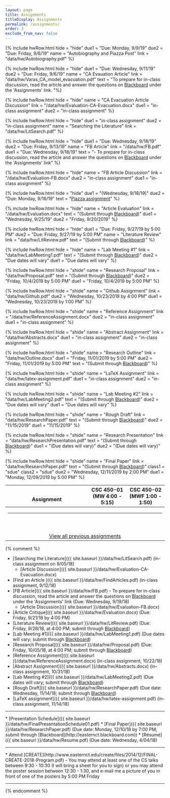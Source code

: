 ```yaml
---
layout: page
title: Assignments 
titleDisplay: Assignments 
permalink: /assignments/
order: 3
exclude_from_nav: false 
---
```


<style>
table, th, td {
  border: 0px solid black;
  border-collapse: collapse;
  text-align: center;
}

td.left {
    text-align: left;
}

a.hide, tr.hide {
    display: none;
}

.due {
    background-color: yellow
}

</style>

<script>
function removeHideClass() {
  var elements = document.getElementsByTagName("tr");
  for (var i = 0; i < elements.length; i++) {
    elements[i].classList.remove("hide");
  }

  element = document.getElementById('hideprevious');
  element.classList.add('hide'); 
} 

</script>

<table style = 'width:100%'>
<tr style = 'border-bottom: 1px solid black'>
<th style = 'width:52%'><br>Assignment </th>
<th style = 'width:24%'>CSC 450-01<br>(MW 4:00 - 5:15) </th>
<th style = 'width:24%'>CSC 450-02<br>(MWF 1:00 - 1:50) </th>
</tr>

{% include hwRow.html
hide = "hide"
due1 = "Due: Monday, 9/9/19" 
due2 = "Due: Friday, 9/6/19" 
name = "Autobiography and Piazza Post"
link = "data/hw/Autobiography.pdf"
%}

{% include hwRow.html 
hide = "hide"
due1 = "Due: Wednesday, 9/11/19" 
due2 = "Due: Friday, 9/6/19" 
name = "CA Evauation Article" link = "data/hw/Varas_CA_model_evacuation.pdf" 
text = "To prepare for in-class discussion, read the article and answer the questions on [Blackboard](http://easternct.blackboard.com) under the \'Assignments\' link.
"%}

{% include hwRow.html
hide = "hide"
name = "CA Evacuation Article Discussion" 
link = "/data/hw/Evaluation-CA-Evacuation.docx"
due1 = "in-class assignment"
due2 = "in-class assignment"
%}


{% include hwRow.html 
hide = "hide"
due1 = "in-class assignment" 
due2 = "in-class assignment" 
name = "Searching the Literature" link = "data/hw/LitSearch.pdf" 
%}


{% include hwRow.html 
hide = "hide"
due1 = "Due: Wednesday, 9/18/19"
due2 = "Due: Friday, 9/13/19" 
name =  "FB Article"
link = "/data/hw/FB.pdf"
due1 = "Due: Wednesday, 9/18/19"
text = "- To prepare for in-class discussion, read the article and answer the questions on [Blackboard](http://easternct.blackboard.com) under the 'Assignments' link"
%}


{% include hwRow.html
hide = "hide"
name = "FB Article Discussion" 
link = "/data/hw/Evaluation-FB.docx"
due2 = "in-class assignment"
due1 = "in-class assignment"
%}

{% include hwRow.html 
hide = "hide"
due1 = "(Wednesday, 9/18/19)"
due2 = "Due: Monday, 9/16/19"
text = "[Piazza assignment](http://piazza.com)"
%}

{% include hwRow.html
hide = "hide"
name = "Article Evaluation" 
link = "/data/hw/Evaluation.docx"
text = "(Submit through [Blackboard](http://easternct.blackboard.com))"
due1 = "Wednesday, 9/25/19"
due2 = "Friday, 9/20/2019"
%}

{% include hwRow.html 
hide = "hide"
due1 = "Due: Friday, 9/27/19 by 5:00 PM"
due2 = "Due: Friday, 9/27/19 by 5:00 PM"
name = "Literature Review" link = "data/hw/LitReview.pdf" 
text = "(Submit through [Blackboard](http://easternct.blackboard.com))"
%}


{% include hwRow.html 
hide = "hide"
name = "Lab Meeting #1" link = "data/hw/LabMeeting1.pdf" 
text = "(Submit through [Blackboard](http://easternct.blackboard.com))"
due2 = "Due dates will vary"
due1 = "Due dates will vary"
%}

{% include hwRow.html 
hide = "shide"
name = "Research Proposal" link = "data/hw/Proposal.pdf" 
text = "(Submit through [Blackboard](http://easternct.blackboard.com))"
due2 = "Friday, 10/4/2019 by 5:00 PM"
due1 = "Friday, 10/4/2019 by 5:00 PM"
%}


{% include hwRow.html 
hide = "shide"
name = "Github Assignment" link = "data/hw/Github.pdf"
due2 = "Wednesday, 10/23/2019 by 4:00 PM"
due1 = "Wednesday, 10/23/2019 by 1:00 PM"
%}

{% include hwRow.html
hide = "shide"
name = "Reference Assignment" 
link = "/data/hw/ReferenceAssignment.docx"
due2 = "in-class assignment"
due1 = "in-class assignment"
%}


{% include hwRow.html 
hide = "shide"
name = "Abstract Assignment" link = "data/hw/Abstracts.docx"
due1 = "in-class assignment"
due2 = "in-class assignment"
%}


{% include hwRow.html 
hide = "shide"
name = "Research Outline" link = "data/hw/Outline.docx"
due1 = "Friday, 11/01/2019 by 5:00 PM"
due2 = "Friday, 11/01/2019 by 5:00 PM"
text = "(Submit through [Blackboard](http://easternct.blackboard.com))"
%}


{% include hwRow.html 
hide = "shide"
name = "LaTeX Assignment" link = "data/hw/latex-assignment.pdf"
due1 = "in-class assignment"
due2 = "in-class assignment"
%}


{% include hwRow.html 
hide = "shide"
name = "Lab Meeting #2" link = "data/hw/LabMeeting2.pdf" 
text = "(Submit through [Blackboard](http://easternct.blackboard.com))"
due2 = "Due dates will vary"
due1 = "Due dates will vary"
%}

{% include hwRow.html 
hide = "shide"
name = "Rough Draft" link = "data/hw/ResearchPaper.pdf" 
text = "(Submit through [Blackboard](http://easternct.blackboard.com))"
due2 = "11/15/2019"
due1 = "11/15/2019"
%}

<tr> <td colspan = "3"> <hr></td>
</tr>

{% include hwRow.html
hide = "shide"
name = "Research Presentation" link = "data/hw/ResearchPresentation.pdf"
text = "(Submit through [Blackboard](http://easternct.blackboard.com))"
due1 = "(Due dates will vary)"
due2 = "(Due dates will vary)"
%}

{% include hwRow.html 
hide = "shide"
name = "Final Paper" link = "data/hw/ResearchPaper.pdf" 
text = "(Submit through [Blackboard](http://easternct.blackboard.com))"
class1 = "sdue"
class2 = "sdue"
due2 = "Wednesday, 12/11/2019 by 2:00 PM"
due1 = "Monday, 12/09/2019 by 5:00 PM"
%}

<tr> <td colspan = "3">
<br><br>
<a id = 'hideprevious' href = '#' onclick = 'removeHideClass();'>View all previous assignments </a>
</td></tr>

</table>

{% comment %}
* [Searching the Literature]({{ site.baseurl }}/data/hw/LitSearch.pdf) (in-class assignment on 9/05/18)
    * [Article Discussion]({{ site.baseurl }}/data/hw/Evaluation-CA-Evacuation.docx)
* [Find an Article ]({{ site.baseurl }}/data/hw/FindArticles.pdf) (in-class assignment, 9/12/18)
* [FB Article]({{ site.baseurl }}/data/hw/FB.pdf) - To prepare for in-class discussion, read the article and answer the questions on [Blackboard](http://easternct.blackboard.com) under the 'Assignments' link (Due: Wednesday, 9/19/18)
    * [Article Discussion]({{ site.baseurl }}/data/hw/Evaluation-FB.docx)
* [Article Critique]({{ site.baseurl }}/data/hw/Evaluation.docx) (Due: Friday, 9/21/18 by 4:00 PM)
* [Literature Review]({{ site.baseurl }}/data/hw/LitReview.pdf) (Due: Friday, 9/28/18, at 4:00 PM; submit through [Blackboard](http://easternct.blackboard.com))
* [Lab Meeting #1]({{ site.baseurl }}/data/hw/LabMeeting1.pdf) (Due dates will vary; submit through [Blackboard](http://easternct.blackboard.com))
* [Research Proposal]({{ site.baseurl }}/data/hw/Proposal.pdf) (Due: Friday, 10/05/18, at 4:00 PM; submit through [Blackboard](http://easternct.blackboard.com))
* [Reference Assignment]({{ site.baseurl }}/data/hw/ReferenceAssignment.docx) (in-class assignment, 10/22/18)
* [Abstract Assignment]({{ site.baseurl }}/data/hw/Abstracts.docx) (in-class assignment, 10/31/18) 
* [Lab Meeting #2]({{ site.baseurl }}/data/hw/LabMeeting2.pdf) (Due dates will vary; submit through [Blackboard](http://easternct.blackboard.com))
* [Rough Draft]({{ site.baseurl }}/data/hw/ResearchPaper.pdf) (Due date: Wednesday, 11/14/18; submit through [Blackboard](http://easternct.blackboard.com)) 
* [LaTeX assignment]({{ site.baseurl }}/data/hw/latex-assignment.pdf) (in-class assignment, 11/14/18) 
<hr>
    * [Presentation Schedule]({{ site.baseurl }}/data/hw/FinalPresentationSchedule01.pdf)
* [Final Paper]({{ site.baseurl }}/data/hw/ResearchPaper.pdf) (Due date: Monday, 12/10/18 by 7:00 PM; submit through [Blackboard](http://easternct.blackboard.com)) 
* [Résumé]({{ site.baseurl }}/data/hw/Resume.pdf) (Due date: Wednesday, 4/04/18) 
<hr>
* Attend [CREATE](http://www.easternct.edu/create/files/2014/12/FINAL-CREATE-2018-Program.pdf) - You may attend at least one of the CS talks between 9:30 - 10:30 (I will bring a sheet for you to sign) or you may attend the poster session between 12:30 - 1:30, and e-mail me a picture of you in front of one of the posters by 5:00 PM Friday 

***
{% endcomment %}
